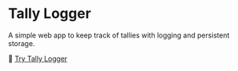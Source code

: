 # Tally Logger 

A simple web app to keep track of tallies with logging and persistent storage.

🔗 [Try Tally Logger](https://tally-logger.vercel.app/)


